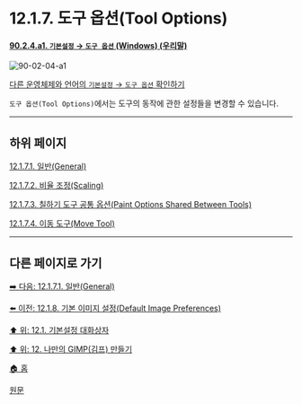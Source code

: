 # 12.1.7. 도구 옵션(Tool Options)

<a id="90-02-04-a1"></a>

#### [90.2.4.a1. `기본설정` → `도구 옵션` (Windows) (우리말)](./90-02-04-tool-options.md#90-02-04-a1)
![90-02-04-a1](https://github.com/wonder13662/gimp/assets/15767104/59ad6d60-38b8-45af-8e95-f504483329a4)

[다른 운영체제와 언어의 `기본설정` → `도구 옵션` 확인하기](./90-02-04-tool-options.md#90-02-04-a2)

`도구 옵션(Tool Options)`에서는 도구의 동작에 관한 설정들을 변경할 수 있습니다.

***

## 하위 페이지

[12.1.7.1. 일반(General)](./12-01-07-01-general.md)

[12.1.7.2. 비율 조정(Scaling)](./12-01-07-02-scaling.md)

[12.1.7.3. 칠하기 도구 공통 옵션(Paint Options Shared Between Tools)](./12-01-07-03-paint_options_shared_between_tools.md)

[12.1.7.4. 이동 도구(Move Tool)](./12-01-07-04-move_tool.md)

***

## 다른 페이지로 가기

[➡️ 다음: 12.1.7.1. 일반(General)](./12-01-07-01-general.md)

[⬅️ 이전: 12.1.8. 기본 이미지 설정(Default Image Preferences)](./12-01-08-default-image-preferences.md)

[⬆️ 위: 12.1. 기본설정 대화상자](./12-01-00-preference-dialog.md)

[⬆️ 위: 12. 나만의 GIMP(김프) 만들기](./12-00-enrich-my-gimp.md)

[🏠 홈](./00-home.md)

[원문](https://docs.gimp.org/2.10/ko/gimp-pimping.html#gimp-prefs-tool-options)
